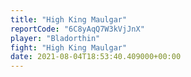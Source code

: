 ```yaml
---
title: "High King Maulgar"
reportCode: "6C8yAqQ7W3kVjJnX"
player: "Bladorthin"
fight: "High King Maulgar"
date: 2021-08-04T18:53:40.409000+00:00
---
```

